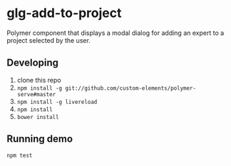 # glg-add-to-project

Polymer component that displays a modal dialog for adding an expert to a
project selected by the user.

## Developing

1. clone this repo
1. `npm install -g git://github.com/custom-elements/polymer-serve#master`
1. `npm install -g livereload`
1. `npm install`
1. `bower install`

## Running demo

`npm test`
